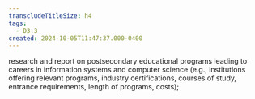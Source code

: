 ```yaml
---
transcludeTitleSize: h4
tags:
  - D3.3
created: 2024-10-05T11:47:37.000-0400
---
```

research and report on postsecondary educational programs leading to careers in information systems and computer science (e.g., institutions offering relevant programs, industry certifications, courses of study, entrance requirements, length of programs, costs);